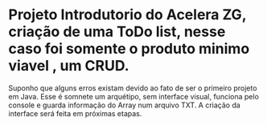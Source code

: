 # Projeto Introdutorio do Acelera ZG, criação de uma ToDo list, nesse caso foi somente o produto minimo viavel , um CRUD. 
Suponho que alguns erros existam devido ao fato de ser o primeiro projeto em Java.
Esse é somnete um arquétipo, sem interface visual, funciona pelo console e guarda informação do Array num arquivo TXT. A criação da interface será feita em próximas etapas. 
